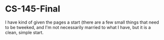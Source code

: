 # CS-145-Final

I have kind of given the pages a start (there are a few small things that need to be tweeked, and I'm not necessarily married
to what I have, but it is a clean, simple start.
